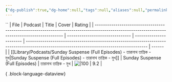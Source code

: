 ```yaml
---
{"dg-publish":true,"dg-home":null,"tags":null,"aliases":null,"permalink":"/library/podcasts/00-favourite-podcast-s-episode/","dgPassFrontmatter":true,"updated":"2025-01-15T21:56:49.724+05:30"}
---
```


``
| File                                                                                                                                         | Podcast                         | Title                   | Cover                                                                                                                                     | Rating |
| -------------------------------------------------------------------------------------------------------------------------------------------- | ------------------------------- | ----------------------- | ----------------------------------------------------------------------------------------------------------------------------------------- | ------ |
| [[Library/Podcasts/Sunday Suspense (Full Episodes) - তারানাথ তান্ত্রিক - মুখ\|Sunday Suspense (Full Episodes) - তারানাথ তান্ত্রিক - মুখ]] | Sunday Suspense (Full Episodes) | তারানাথ তান্ত্রিক - মুখ | ![\|100](https://d3wo5wojvuv7l.cloudfront.net/t_rss_itunes_square_1400/images.spreaker.com/original/830f12ab0fc22136026e8271809fb6cf.jpg) | 9.2    |

{ .block-language-dataview}